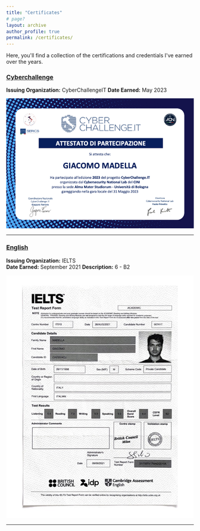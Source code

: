```yaml
---
title: "Certificates"
# page?
layout: archive
author_profile: true
permalink: /certificates/
---
```

<!-- TODDD:
Summerschool
Cyberchallenge
Eventuali certificati google
Inglese
Laurea? -->

Here, you'll find a collection of the certifications and credentials I've earned over the years.

### [Cyberchallenge](/assets/certificates/cc.png)
**Issuing Organization:** CyberChallengeIT 
**Date Earned:** May 2023  
<!-- **Description:** Brief description of what this certificate represents and the skills or knowledge gained. -->

![Certificate Image](/assets/certificates/cc.png)

---

### [English](/assets/certificates/IELTS.jpg)
**Issuing Organization:** IELTS  
**Date Earned:** September 2021
**Description:** 6 - B2

![Certificate Image](/assets/certificates/IELTS.jpg)

---

<!-- ### [Certificate Title 3](#)
**Issuing Organization:** Organization Name  
**Date Earned:** Month Year  
**Description:** Brief description of what this certificate represents and the skills or knowledge gained.

![Certificate Image](#)

---

Feel free to reach out if you have any questions about my certifications or would like to discuss my qualifications further!

--- -->
